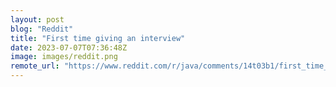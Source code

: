 ```yaml
---
layout: post
blog: "Reddit"
title: "First time giving an interview"
date: 2023-07-07T07:36:48Z
image: images/reddit.png
remote_url: "https://www.reddit.com/r/java/comments/14t03b1/first_time_giving_an_interview/"
---
```

